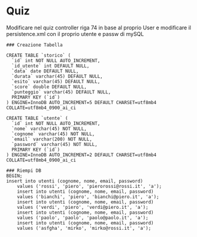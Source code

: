 # Quiz
Modificare nel quiz controller riga 74 in base al proprio User e modificare il persistence.xml con il proprio utente e passw di mySQL

	### Creazione Tabella
	
	CREATE TABLE `storico` (
	  `id` int NOT NULL AUTO_INCREMENT,
	  `id_utente` int DEFAULT NULL,
	  `data` date DEFAULT NULL,
	  `durata` varchar(45) DEFAULT NULL,
	  `esito` varchar(45) DEFAULT NULL,
	  `score` double DEFAULT NULL,
	  `punteggio` varchar(45) DEFAULT NULL,
	  PRIMARY KEY (`id`)
	) ENGINE=InnoDB AUTO_INCREMENT=5 DEFAULT CHARSET=utf8mb4 COLLATE=utf8mb4_0900_ai_ci
	
	CREATE TABLE `utente` (
	  `id` int NOT NULL AUTO_INCREMENT,
	  `nome` varchar(45) NOT NULL,
	  `cognome` varchar(45) NOT NULL,
	  `email` varchar(200) NOT NULL,
	  `password` varchar(45) NOT NULL,
	  PRIMARY KEY (`id`)
	) ENGINE=InnoDB AUTO_INCREMENT=2 DEFAULT CHARSET=utf8mb4 COLLATE=utf8mb4_0900_ai_ci

	### Riempi DB
	BEGIN;
	insert into utenti (cognome, nome, email, password)
	    values ('rossi', 'piero', 'pierorossi@rossi.it', 'a');
	    insert into utenti (cognome, nome, email, password)
	    values ('bianchi', 'piero', 'bianchi@piero.it', 'a');
	    insert into utenti (cognome, nome, email, password)
	    values ('verdi', 'piero', 'verdi@piero.it', 'a');
	    insert into utenti (cognome, nome, email, password)
	    values ('paolo', 'paolo', 'paolo@paolo.it', 'a');
	    insert into utenti (cognome, nome, email, password)
	    values ('asfgha', 'mirko', 'mirko@rossi.it', 'a');

